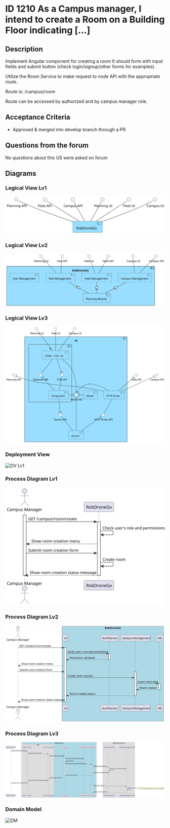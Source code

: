 # ID 1210 As a Campus manager, I intend to create a Room on a Building Floor indicating [...]

## Description

Implement Angular component for creating a room It should form with input fields and submit button (check login/signup/other forms for examples).

Utilize the Room Service to make request to node API with the appropriate route.

Route is: /campus/room

Route can be accessed by authorized and by campus manager role.

## Acceptance Criteria

* Approved & merged into develop branch through a PR.

## Questions from the forum

No questions about this US were asked on forum

## Diagrams
### Logical View Lv1
![LV Lv1](../../../Sprint%20B%20diagrams/level_1/Logical%20View%20Lv1.svg)

### Logical View Lv2
![LV Lv2](../../../Sprint%20B%20diagrams/level_2/Logical%20View%20Lv2.svg)

### Logical View Lv3
![LV Lv3](../../../Sprint%20B%20diagrams/level_3/Logical%20View%20lv3.svg)

### Deployment View
![DV Lv1](../../Sprint%20B%20diagrams/Physical%20View.svg)

### Process Diagram Lv1
![PVL3](../../Sprint_B/ID-310-ID-1210/out/ID1210-Process%20Diagram-Lv1/SD%20Lv1.svg)
### Process Diagram Lv2
![PVL3](../../Sprint_B/ID-310-ID-1210/out/ID1210-Process%20diagram-Lv2/SD%20Lv2.svg)
### Process Diagram Lv3
![PVL3](../../Sprint_B/ID-310-ID-1210/out/ID1210-Process%20Diagram-Lv3/SD%20Lv3.svg)

### Domain Model
![DM](../../diagrams/DM.png)